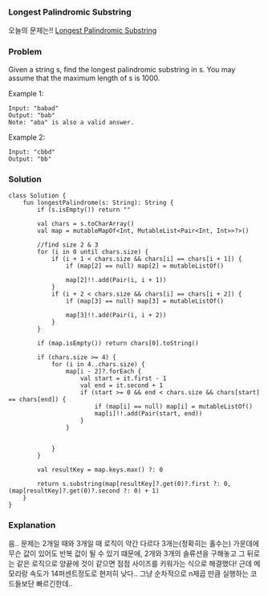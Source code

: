 ### Longest Palindromic Substring



오늘의 문제는!! [Longest Palindromic Substring](https://leetcode.com/problems/all-possible-full-binary-trees/)

### Problem

Given a string s, find the longest palindromic substring in s. You may assume that the maximum length of s is 1000.

Example 1:

```
Input: "babad"
Output: "bab"
Note: "aba" is also a valid answer.
```

Example 2:

```
Input: "cbbd"
Output: "bb"
```


### Solution

```
class Solution {
    fun longestPalindrome(s: String): String {
        if (s.isEmpty()) return ""

        val chars = s.toCharArray()
        val map = mutableMapOf<Int, MutableList<Pair<Int, Int>>?>()

        //find size 2 & 3
        for (i in 0 until chars.size) {
            if (i + 1 < chars.size && chars[i] == chars[i + 1]) {
                if (map[2] == null) map[2] = mutableListOf()

                map[2]!!.add(Pair(i, i + 1))
            }
            if (i + 2 < chars.size && chars[i] == chars[i + 2]) {
                if (map[3] == null) map[3] = mutableListOf()

                map[3]!!.add(Pair(i, i + 2))
            }
        }

        if (map.isEmpty()) return chars[0].toString()

        if (chars.size >= 4) {
            for (i in 4..chars.size) {
                map[i - 2]?.forEach {
                    val start = it.first - 1
                    val end = it.second + 1
                    if (start >= 0 && end < chars.size && chars[start] == chars[end]) {
                        if (map[i] == null) map[i] = mutableListOf()
                        map[i]!!.add(Pair(start, end))
                    }
                }


            }
        }

        val resultKey = map.keys.max() ?: 0

        return s.substring(map[resultKey]?.get(0)?.first ?: 0, (map[resultKey]?.get(0)?.second ?: 0) + 1)
    }
}
```

### Explanation

음.. 문제는 2개일 때와 3개일 때 로직이 약간 다르다 3개는(정확히는 홀수는) 가운데에 무슨 값이 있어도 반복 값이 될 수 있기 떄문에, 2개와 3개의 솔류션을 구해놓고 그 뒤로는 같은 로직으로 양끝에 것이 같으면 점점 사이즈를 키워가는 식으로 해결했다! 근데 메모리랑 속도가 14퍼센트정도로 현저히 낮다.. 그냥 순차적으로 n제곱 만큼 실행하는 코드들보단 빠르긴한데.. 